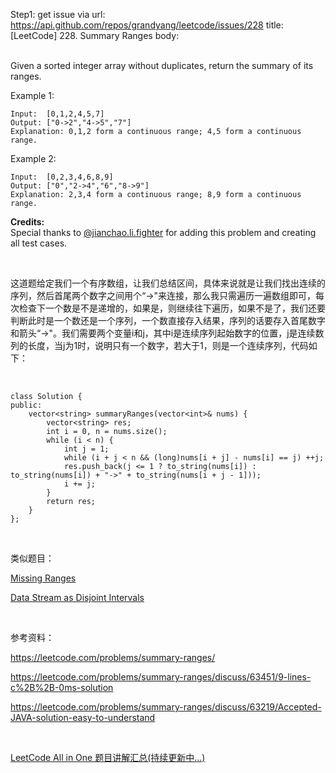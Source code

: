 Step1: get issue via url: https://api.github.com/repos/grandyang/leetcode/issues/228 
 title:[LeetCode] 228. Summary Ranges 
 body:  
  

Given a sorted integer array without duplicates, return the summary of its ranges.

Example 1:
    
    
    Input:  [0,1,2,4,5,7]
    Output: ["0->2","4->5","7"]
    Explanation: 0,1,2 form a continuous range; 4,5 form a continuous range.
    

Example 2:
    
    
    Input:  [0,2,3,4,6,8,9]
    Output: ["0","2->4","6","8->9"]
    Explanation: 2,3,4 form a continuous range; 8,9 form a continuous range.

**Credits:**  
Special thanks to [@jianchao.li.fighter](https://leetcode.com/discuss/user/jianchao.li.fighter) for adding this problem and creating all test cases.

 

这道题给定我们一个有序数组，让我们总结区间，具体来说就是让我们找出连续的序列，然后首尾两个数字之间用个“->"来连接，那么我只需遍历一遍数组即可，每次检查下一个数是不是递增的，如果是，则继续往下遍历，如果不是了，我们还要判断此时是一个数还是一个序列，一个数直接存入结果，序列的话要存入首尾数字和箭头“->"。我们需要两个变量i和j，其中i是连续序列起始数字的位置，j是连续数列的长度，当j为1时，说明只有一个数字，若大于1，则是一个连续序列，代码如下：

 
    
    
    class Solution {
    public:
        vector<string> summaryRanges(vector<int>& nums) {
            vector<string> res;
            int i = 0, n = nums.size();
            while (i < n) {
                int j = 1;
                while (i + j < n && (long)nums[i + j] - nums[i] == j) ++j;
                res.push_back(j <= 1 ? to_string(nums[i]) : to_string(nums[i]) + "->" + to_string(nums[i + j - 1]));
                i += j;
            }
            return res;
        }
    };

 

类似题目：

[Missing Ranges](http://www.cnblogs.com/grandyang/p/5184890.html)

[Data Stream as Disjoint Intervals](http://www.cnblogs.com/grandyang/p/5548284.html) 

 

参考资料：

<https://leetcode.com/problems/summary-ranges/>

<https://leetcode.com/problems/summary-ranges/discuss/63451/9-lines-c%2B%2B-0ms-solution>

<https://leetcode.com/problems/summary-ranges/discuss/63219/Accepted-JAVA-solution-easy-to-understand>

 

[LeetCode All in One 题目讲解汇总(持续更新中...)](http://www.cnblogs.com/grandyang/p/4606334.html)
